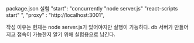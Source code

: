 package.json 실험
"start": "concurrently \"node server.js\" \"react-scripts start\" ",
"proxy" : "http://localhost:3001",

작성 이유는 현재는 node server.js가 있어야지만 실행이 가능하다. db 서버가 만들어지고 접속이 가능한지 알기 위해 실험용으로 남긴다.
